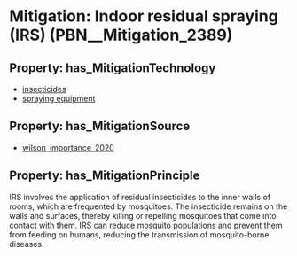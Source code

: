 # Mitigation: __Indoor residual spraying (IRS)__ (PBN__Mitigation_2389)

## Property: has_MitigationTechnology

* [insecticides](../Technology/PBN__Technology_4456)
* [spraying equipment](../Technology/PBN__Technology_2918)

## Property: has_MitigationSource

* [wilson_importance_2020](../Article/PBN__Article_64)

## Property: has_MitigationPrinciple

IRS involves the application of residual insecticides to the inner walls of rooms, which are frequented by mosquitoes. The insecticide remains on the walls and surfaces, thereby killing or repelling mosquitoes that come into contact with them. IRS can reduce mosquito populations and prevent them from feeding on humans, reducing the transmission of mosquito-borne diseases.


